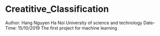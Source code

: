 # Creatitive_Classification
Author: Hang Nguyen
Ha Noi University of science and technology
Date-Time: 15/10/2019
The first project for machine learning
